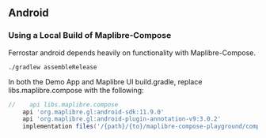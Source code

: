 
## Android

### Using a Local Build of Maplibre-Compose

Ferrostar android depends heavily on functionality with Maplibre-Compose.

```
./gradlew assembleRelease
```

In both the Demo App and Maplibre UI build.gradle, replace libs.maplibre.compose with the following:

```groovy
//    api libs.maplibre.compose
    api 'org.maplibre.gl:android-sdk:11.9.0'
    api 'org.maplibre.gl:android-plugin-annotation-v9:3.0.2'
    implementation files('/{path}/{to}/maplibre-compose-playground/compose/build/outputs/aar/compose-release.aar')
```
